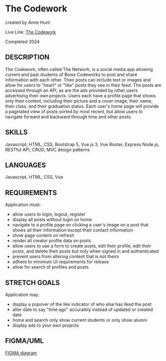 # The Codework

created by Anne Hunt

Live Link: [The Codework](https://codework.annehunt.dev)

Completed 2024

## DESCRIPTION

The Codework, often called The Network, is a social media app allowing current and past students of Boise Codeworks to post and share information with each other. Their posts can include text or images and allow for users to "heart" or "like" posts they see in their feed. The posts are accessed through an API, as are the ads provided by other users advertising their own projects. Users each have a profile page that shows only their content, including their picture and a cover image, their name, their class, and their graduation status. Each user's home page will provide a paginated view of posts sorted by most recent, but allow users to navigate forward and backward through time and other posts.

## SKILLS

Javascript, HTML, CSS, Bootstrap 5, Vue.js 3, Vue Router, Express Node.js, RESTful API, CRUD, MVC design patterns

## LANGUAGES

Javascript, HTML, CSS, Vue

## REQUIREMENTS

Application must:

- allow users to login, logout, register
- display all posts without login on home
- navigate to a profile page on clicking a user's image on a post that shows all their information except their contact information
- show page content on refresh
- render all creator profile data on posts
- allow users to use a form to create posts, edit their profile, edit their posts, and delete their posts but only when signed in and authenticated
- prevent users from altering content that is not theirs
- adhere to minimum UI requirements for release
- allow for search of profiles and posts

## STRETCH GOALS

Application may:

- display a popover of the like indicator of who else has liked the post
- alter date to say "time ago" accurately instead of updated or created date
- home and search only show current students or only show alumni
- display ads to your own projects

## FIGMA/UML

[FIGMA diagram](https://www.figma.com/file/x663MquEMXJiZ1YvduTNyO/TheNetwork?node-id=0:1)
